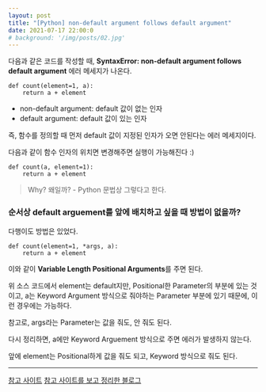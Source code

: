 ```yaml
---
layout: post
title: "[Python] non-default argument follows default argument"
date: 2021-07-17 22:00:0
# background: '/img/posts/02.jpg'
---
```



다음과 같은 코드를 작성할 때, **SyntaxError: non-default argument follows default argument** 에러 메세지가 나온다.
````
def count(element=1, a):   
    return a + element
````

- non-default argument: default 값이 없는 인자
- default argument: default 값이 있는 인자

즉, 함수를 정의할 때 먼저 default 값이 지정된 인자가 오면 안된다는 에러 메세지이다.

다음과 같이 함수 인자의 위치면 변경해주면 실행이 가능해진다 :)
````
def count(a, element=1):   
    return a + element
````


> Why? 왜일까? - Python 문법상 그렇다고 한다.

### 순서상 default arguement를 앞에 배치하고 싶을 때 방법이 없을까?
다행이도 방법은 있었다.

````
def count(element=1, *args, a):   
    return a + element
````
이와 같이 **Variable Length Positional Arguments**를 주면 된다.

위 소스 코드에서 element는 default지만, Positional한 Parameter의 부분에 있는 것이고, a는 Keyword Argument 방식으로 줘야하는 Parameter 부분에 있기 때문에, 이런 경우에는 가능하다.

참고로, args라는 Parameter는 값을 줘도, 안 줘도 된다.

다시 정리하면, a에만 Keyword Arguement 방식으로 주면 에러가 발생하지 않는다.

앞에 element는 Positional하게 값을 줘도 되고, Keyword 방식으로 줘도 된다.


---
[참고 사이트](https://getkt.com/blog/python-keyword-only-arguments/)
[참고 사이트를 보고 정리한 블로그](https://velog.io/@minho/SyntaxError-non-default-argument-follows-default-argument)
